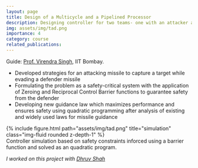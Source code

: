 ```yaml
---
layout: page
title: Design of a Multicycle and a Pipelined Processor
description: Designing controller for two teams- one with an attacker and the other with a target and defender. 
img: assets/img/tad.png
importance: 4
category: course
related_publications: 
---
```

Guide: [ Prof. Virendra Singh](https://www.ee.iitb.ac.in/web/people/dwaipayan-mukherjee/), IIT Bombay.
- Developed strategies for an attacking missile to capture a target while evading a defender missile
- Formulating the problem as a safety-critical system with the application of Zeroing and Reciprocal Control Barrier functions to guarantee safety from the defender
- Developing new guidance law which maximizes performance and ensures safety using quadratic programming after analysis of existing and widely used laws for missile guidance
<div class="row">
    <div class="col-sm mt-3 mt-md-0">
        {% include figure.html path="assets/img/tad.png" title="simulation" class="img-fluid rounded z-depth-1" %}
    </div>
</div>
<div class="caption">
    Controller simulation based on safety constraints inforced using a barrier function and solved as an quadratic program.
</div>

<i> I worked on this project with [Dhruv Shah](https://scholar.google.com/citations?user=iPZ9gTYAAAAJ&hl=en)</i>